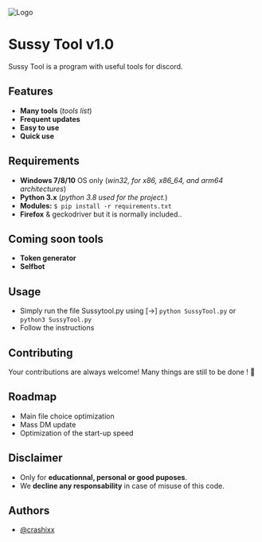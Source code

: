 ![Logo](https://imgur.com/RkTBguT.png)


# Sussy Tool v1.0

Sussy Tool is a program with useful tools for discord.

## Features

- **Many tools** (*tools list*)
- **Frequent updates**
- **Easy to use**
- **Quick use**

## Requirements
- **Windows 7/8/10** OS only (*win32, for x86, x86_64, and arm64 architectures*)
- **Python 3.x** (*python 3.8 used for the project.*)
- **Modules:** `$ pip install -r requirements.txt`
- **Firefox** & geckodriver but it is normally included..

## Coming soon tools
- **Token generator**
- **Selfbot**

## Usage
- Simply run the file Sussytool.py using [->] ``python SussyTool.py`` or ``python3 SussyTool.py``
- Follow the instructions
## Contributing
Your contributions are always welcome! Many things are still to be done ! 🎉

## Roadmap

- Main file choice optimization
- Mass DM update
- Optimization of the start-up speed

## Disclaimer
- Only for **educationnal, personal or good puposes**.
- We **decline any responsability** in case of misuse of this code.

## Authors

- [@crashixx](https://www.github.com/crashixx)
